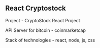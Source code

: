 ## React Cryptostock ##
Project - CryptoStock React Project

API Server for bitcoin - coinmarketcap

Stack of technologies - react, node, js, css